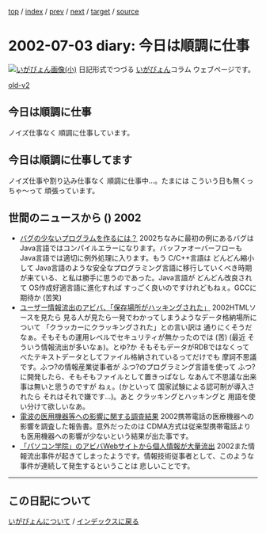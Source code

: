 [top](https://igapyon.github.io/diary/) 
 / [index](https://igapyon.github.io/diary/2002/index.html) 
 / [prev](https://igapyon.github.io/diary/2002/ig020704.html) 
 / [next](https://igapyon.github.io/diary/2002/ig020702.html) 
 / [target](https://igapyon.github.io/diary/2002/ig020703.html) 
 / [source](https://github.com/igapyon/diary/blob/gh-pages/2002/ig020703.html.src.md) 

2002-07-03 diary: 今日は順調に仕事
=====================================================================================================
[![いがぴょん画像(小)](https://igapyon.github.io/diary/images/iga200306s.jpg "いがぴょん")](https://igapyon.github.io/diary/memo/memoigapyon.html) 日記形式でつづる [いがぴょん](https://igapyon.github.io/diary/memo/memoigapyon.html)コラム ウェブページです。

[old-v2](ig020703-orig.html)

## 今日は順調に仕事

ノイズ仕事なく 順調に仕事しています。


## 今日は順調に仕事してます

ノイズ仕事や割り込み仕事なく 順調に仕事中…。たまには こういう日も無くっちゃ～って 頑張っています。

## 世間のニュースから () 2002

* [バグの少ないプログラムを作るには？](http://itpro.nikkeibp.co.jp/free/ITPro/OPINION/20020628/1/)  2002ちなみに最初の例にあるバグは Java言語ではコンパイルエラーになります。バッファオーバーフローもJava言語では適切に例外処理に入ります。もう C/C++言語は どんどん縮小して Java言語のような安全なプログラミング言語に移行していくべき時期が来ている、と私は勝手に思うのであった。Java言語が どんどん改良されて OS作成好適言語に進化すれば すっごく良いのですけれどもねぇ。GCCに期待か (苦笑)
* [ユーザー情報流出のアビバ、「保存場所がハッキングされた」](http://www.zdnet.co.jp/news/0207/03/njbt_04.html)  2002HTMLソースを見たら 見る人が見たら一発でわかってしまうようなデータ格納場所について 「クラッカーにクラッキングされた」との言い訳は 通りにくそうだなぁ。そもそもの運用レベルでセキュリティが無かったのでは (苦) (最近 そういう情報流出が多いなぁ)。とゆ?か そもそもデータがRDBではなくって べたテキストデータとしてファイル格納されているってだけでも 摩訶不思議です。ふつ?の情報産業従事者が ふつ?のプログラミング言語を使って ふつ?に開発したら、そもそもファイルとして置きっぱなし なあんて不思議な出来事は無いと思うのですが ねぇ。(かといって 国家試験による認可制が導入されたら それはそれで嫌です…)。あと クラッキングとハッキングと 用語を使い分けて欲しいなあ。
* [電波の医用機器等への影響に関する調査結果](http://www.soumu.go.jp/s-news/2002/020702_3.html)  2002携帯電話の医療機器への影響を調査した報告書。意外だったのは CDMA方式は従来型携帯電話よりも医用機器への影響が少ないという結果が出た事です。
* [「パソコン学院」のアビバWebサイトから個人情報が大量流出](http://www.zdnet.co.jp/news/0207/02/njbt_05.html)  2002また情報流出事件が起きてしまったようです。情報技術従事者として、このような事件が連続して発生するということは 悲しいことです。

----------------------------------------------------------------------------------------------------

## この日記について
[いがぴょんについて](https://igapyon.github.io/diary/memo/memoigapyon.html) / [インデックスに戻る](https://igapyon.github.io/diary/idxall.html)
